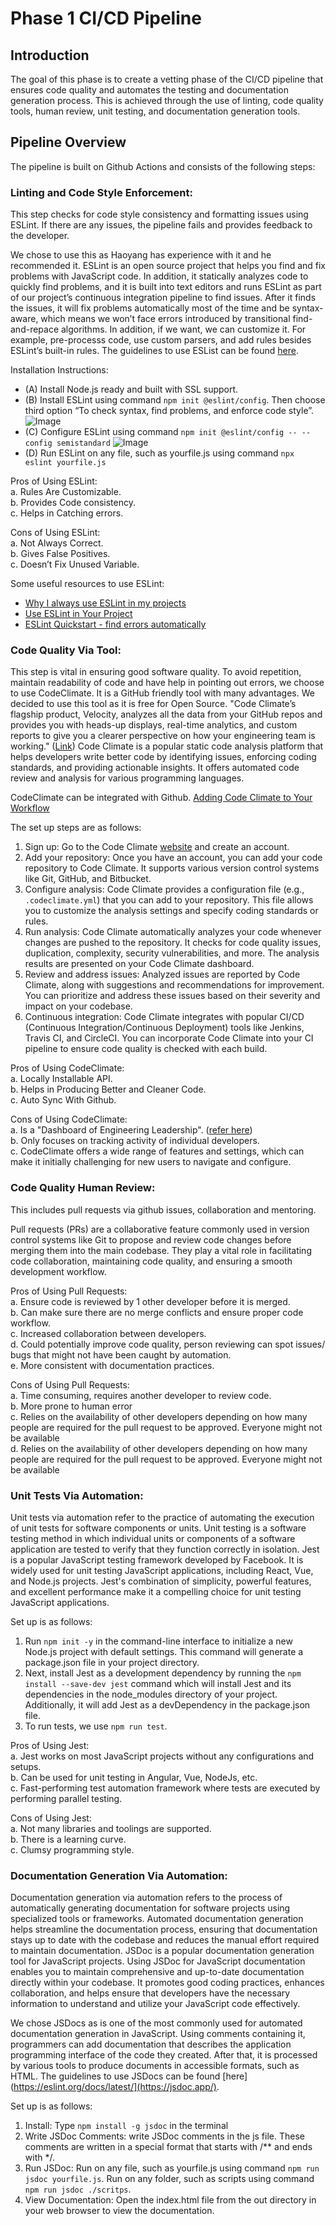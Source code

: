 # Phase 1 CI/CD Pipeline

## Introduction
The goal of this phase is to create a vetting phase of the CI/CD pipeline that ensures code quality and automates the testing and documentation generation process. This is achieved through the use of linting, code quality tools, human review, unit testing, and documentation generation tools.

## Pipeline Overview

The pipeline is built on Github Actions and consists of the following steps:

### Linting and Code Style Enforcement: 

This step checks for code style consistency and formatting issues using ESLint. If there are any issues, the pipeline fails and provides feedback to the developer. <br> 

We chose to use this as Haoyang has experience with it and he recommended it. ESLint is an open source project that helps you find and fix problems with JavaScript code. In addition, it statically analyzes code to quickly find problems, and it is built into text editors and runs ESLint as part of our project’s continuous integration pipeline to find issues. After it finds the issues, it will fix problems automatically most of the time and be syntax-aware, which means we won’t face errors introduced by transitional find-and-repace algorithms. In addition, if we want,  we can customize it. For example, pre-processs code, use custom parsers, and add rules besides ESLint’s built-in rules. The guidelines to use ESList can be found [here](https://eslint.org/docs/latest/). <br>


Installation Instructions: 
- (A) Install Node.js ready and built with SSL support.
- (B) Install ESLint using command `npm init @eslint/config`. Then choose third option “To check syntax, find problems, and enforce code style”.
![Image](install_eslint1.png)
- (C) Configure ESLint using command `npm init @eslint/config -- --config semistandard`
![Image](/admin/cipipeline/install_eslint2.png)
- (D) Run ESLint on any file, such as yourfile.js using command `npx eslint yourfile.js`

Pros of Using ESLint: <br>
a. Rules Are Customizable. <br>
b. Provides Code consistency. <br>
c. Helps in Catching errors. <br>

Cons of Using ESLint: <br>
a. Not Always Correct. <br>
b. Gives False Positives. <br>
c. Doesn’t Fix Unused Variable. <br>

Some useful resources to use ESLint:
- [Why I always use ESLint in my projects](https://youtu.be/ZuDIXV94Z1w)
- [Use ESLint in Your Project](https://eslint.org/docs/latest/use/)
- [ESLint Quickstart - find errors automatically](https://www.youtube.com/watch?v=qhuFviJn-es&ab_channel=freeCodeCamp.org)


### Code Quality Via Tool: 

This step is vital in ensuring good software quality. To avoid repetition, maintain readability of code and have help in pointing out errors, we choose to use CodeClimate. It is a GitHub friendly tool with many advantages. We decided to use this tool as it is free for Open Source. "Code Climate’s flagship product, Velocity, analyzes all the data from your GitHub repos and provides you with heads-up displays, real-time analytics, and custom reports to give you a clearer perspective on how your engineering team is working." ([Link](https://codeclimate.com/company#:~:text=Code%20Climate's%20flagship%20product%2C%20Velocity,your%20engineering%20team%20is%20working.)) Code Climate is a popular static code analysis platform that helps developers write better code by identifying issues, enforcing coding standards, and providing actionable insights. It offers automated code review and analysis for various programming languages.

CodeClimate can be integrated with Github. [Adding Code Climate to Your Workflow](https://docs.codeclimate.com/docs/workflow)

The set up steps are as follows:
1. Sign up: Go to the Code Climate [website](https://codeclimate.com/) and create an account.
2. Add your repository: Once you have an account, you can add your code repository to Code Climate. It supports various version control systems like Git, GitHub, and Bitbucket.
3. Configure analysis: Code Climate provides a configuration file (e.g., `.codeclimate.yml`) that you can add to your repository. This file allows you to customize the analysis settings and specify coding standards or rules.
4. Run analysis: Code Climate automatically analyzes your code whenever changes are pushed to the repository. It checks for code quality issues, duplication, complexity, security vulnerabilities, and more. The analysis results are presented on your Code Climate dashboard.
5. Review and address issues: Analyzed issues are reported by Code Climate, along with suggestions and recommendations for improvement. You can prioritize and address these issues based on their severity and impact on your codebase.
6. Continuous integration: Code Climate integrates with popular CI/CD (Continuous Integration/Continuous Deployment) tools like Jenkins, Travis CI, and CircleCI. You can incorporate Code Climate into your CI pipeline to ensure code quality is checked with each build.

Pros of Using CodeClimate: <br>
a. Locally Installable API. <br>
b. Helps in Producing Better and Cleaner Code. <br>
c. Auto Sync With Github. <br>

Cons of Using CodeClimate: <br>
a. Is a "Dashboard of Engineering Leadership". ([refer here](https://www.swarmia.com/alternative/code-climate-velocity/?utm_term=codeclimate&utm_campaign=SRH-COMPETITORS-USA-EN&utm_source=adwords&utm_medium=ppc&hsa_acc=6644081770&hsa_cam=16463390797&hsa_grp=134848023835&hsa_ad=616241566270&hsa_src=g&hsa_tgt=kwd-512657187732&hsa_kw=codeclimate&hsa_mt=p&hsa_net=adwords&hsa_ver=3&gclid=CjwKCAjw04yjBhApEiwAJcvNoUQn-K_7qGP7w4ULqvKiw5W3eehyMMmOwsE4cgJoeLr8B-c_713sABoCozMQAvD_BwE))<br>
b. Only focuses on tracking activity of individual developers. <br>
c. CodeClimate offers a wide range of features and settings, which can make it initially challenging for new users to navigate and configure. <br>

### Code Quality Human Review: 

This includes pull requests via github issues, collaboration and mentoring.

Pull requests (PRs) are a collaborative feature commonly used in version control systems like Git to propose and review code changes before merging them into the main codebase. They play a vital role in facilitating code collaboration, maintaining code quality, and ensuring a smooth development workflow.

Pros of Using Pull Requests: <br>
a. Ensure code is reviewed by 1 other developer before it is merged. <br>
b. Can make sure there are no merge conflicts and ensure proper code workflow. <br>
c. Increased collaboration between developers. <br>
d. Could potentially improve code quality, person reviewing can spot issues/ bugs that might not have been caught by automation. <br>
e. More consistent with documentation practices. <br>

Cons of Using Pull Requests: <br>
a. Time consuming, requires another developer to review code. <br>
b. More prone to human error <br>
c. Relies on the availability of other developers depending on how many people are required for the pull request to be approved. Everyone might not be available <br>
d. Relies on the availability of other developers depending on how many people are required for the pull request to be approved. Everyone might not be available <br>

### Unit Tests Via Automation: 

Unit tests via automation refer to the practice of automating the execution of unit tests for software components or units. Unit testing is a software testing method in which individual units or components of a software application are tested to verify that they function correctly in isolation. Jest is a popular JavaScript testing framework developed by Facebook. It is widely used for unit testing JavaScript applications, including React, Vue, and Node.js projects. Jest's combination of simplicity, powerful features, and excellent performance make it a compelling choice for unit testing JavaScript applications.

Set up is as follows:
1. Run `npm init -y` in the command-line interface to initialize a new Node.js project with default settings. This command will generate a package.json file in your project directory.
2. Next, install Jest as a development dependency by running the `npm install --save-dev jest` command which will install Jest and its dependencies in the node_modules directory of your project. Additionally, it will add Jest as a devDependency in the package.json file.
3. To run tests, we use `npm run test`.

Pros of Using Jest: <br>
a. Jest works on most JavaScript projects without any configurations and setups. <br>
b. Can be used for unit testing in Angular, Vue, NodeJs, etc. <br>
c. Fast-performing test automation framework where tests are executed by performing parallel testing. <br>

Cons of Using Jest: <br>
a. Not many libraries and toolings are supported. <br>
b. There is a learning curve. <br>
c. Clumsy programming style. <br>

### Documentation Generation Via Automation: 


Documentation generation via automation refers to the process of automatically generating documentation for software projects using specialized tools or frameworks. Automated documentation generation helps streamline the documentation process, ensuring that documentation stays up to date with the codebase and reduces the manual effort required to maintain documentation. JSDoc is a popular documentation generation tool for JavaScript projects. Using JSDoc for JavaScript documentation enables you to maintain comprehensive and up-to-date documentation directly within your codebase. It promotes good coding practices, enhances collaboration, and helps ensure that developers have the necessary information to understand and utilize your JavaScript code effectively.

We chose JSDocs as is one of the most commonly used for automated documentation generation in JavaScript. Using comments containing it, programmers can add documentation that describes the application programming interface of the code they created. After that, it is processed by various tools to produce documents in accessible formats, such as HTML. The guidelines to use JSDocs can be found [here](https://eslint.org/docs/latest/](https://jsdoc.app/). <br>

Set up is as follows:
1. Install: Type `npm install -g jsdoc` in the terminal 
2. Write JSDoc Comments: write JSDoc comments in the js file. These comments are written in a special format that starts with /** and ends with */.
3. Run JSDoc: Run on any file, such as yourfile.js using command `npm run jsdoc yourfile.js`. Run on any folder, such as scripts using command `npm run jsdoc ./scritps`. 
4. View Documentation: Open the index.html file from the out directory in your web browser to view the documentation.


